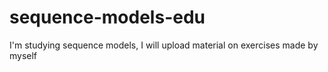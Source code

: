 # sequence-models-edu
I'm studying sequence models, I will upload material on exercises made by myself
